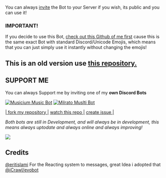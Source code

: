 You can always [invite](https://dc.musicium.eu) the Bot to your Server if you wish, its public and you can use it!

### **IMPORTANT!** 

If you decide to use this Bot, [check out this Github of me first](https://github.com/Tomato6966/Music-Bot-with-Filter) cause this is the same exact Bot with standard Discord/Unicode Emojis, which means that you can just simply use it instantly without changing the emojis!

## **This is an old version use [this repository.](https://github.com/Tomato6966/distube-music-bot/tree/latest-version)**

## SUPPORT ME

You can always Support me by inviting one of my **own Discord Bots**

[![Musicium Music Bot](https://cdn.discordapp.com/attachments/807050299935031306/886813416822558790/rp.gif)](dc.musicium.eu)
[![Milrato Muslti Bot](https://cdn.discordapp.com/attachments/807050299935031306/886813416822558790/rp.gif)](https://bit.ly/Milrato)

[| fork my repository  |](https://github.com/user/repository/fork)
[watch this repo  |](https://github.com/user/repository/subscription)
[create issue |](https://github.com/user/repository/issues/new)

*Both bots are still in Development, and will always be in development, this means always uptodate and always online and always improving!*

[![](https://cdn.discordapp.com/attachments/807050299935031306/886813416822558790/rp.gif)](https://cdn.discordapp.com/attachments/807050299935031306/886813416822558790/rp.gif) 

## Credits

[@eritislami](https://github.com/eritislami/) For the Reacting system to messages, great Idea i adopted that [@iCrawl/evobot](https://github.com/eritislami/evobot)

